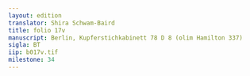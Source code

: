 ```yaml
---
layout: edition
translator: Shira Schwam-Baird
title: folio 17v
manuscript: Berlin, Kupferstichkabinett 78 D 8 (olim Hamilton 337)
sigla: BT
iip: b017v.tif
milestone: 34
---
```

